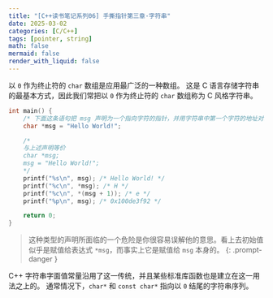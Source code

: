 ```yaml
---
title: "[C++读书笔记系列06] 手撕指针第三章·字符串"
date: 2025-03-02
categories: [C/C++]
tags: [pointer, string]
math: false
mermaid: false
render_with_liquid: false
---
```


以 `0` 作为终止符的 `char` 数组是应用最广泛的一种数组。
这是 C 语言存储字符串的最基本方式，因此我们常把以 `0` 作为终止符的 `char` 数组称为 C 风格字符串。

```c
int main() {
    /* 下面这条语句把 msg 声明为一个指向字符的指针，并用字符串中第一个字符的地址对该指针进行初始化 */
    char *msg = "Hello World!";

    /*
    与上述声明等价
    char *msg;
    msg = "Hello World!";
    */
    printf("%s\n", msg); /* Hello World! */
    printf("%c\n", *msg); /* H */
    printf("%c\n", *(msg + 1)); /* e */
    printf("%p\n", msg); /* 0x100de3f92 */

    return 0;
}
```
> 这种类型的声明所面临的一个危险是你很容易误解他的意思。看上去初始值似乎是赋值给表达式 `*msg`，而事实上它是赋值给 `msg` 本身的。
{: .prompt-danger }

C++ 字符串字面值常量沿用了这一传统，并且某些标准库函数也是建立在这一用法之上的。
通常情况下，`char*` 和 `const char*` 指向以 `0` 结尾的字符串序列。
